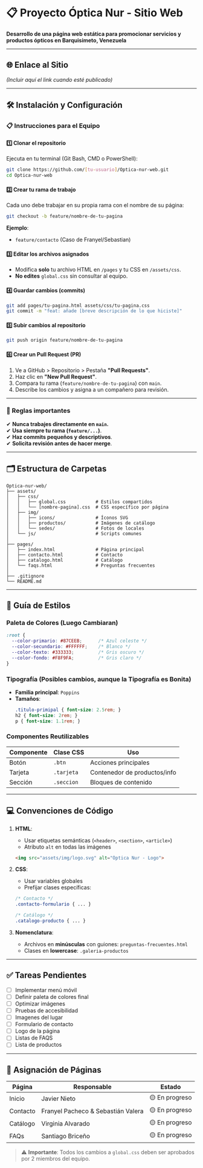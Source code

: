 # 📋 Proyecto Óptica Nur - Sitio Web  
**Desarrollo de una página web estática para promocionar servicios y productos ópticos en Barquisimeto, Venezuela**  

---

## 🌐 Enlace al Sitio  
*(Incluir aquí el link cuando esté publicado)*  

---

## 🛠 Instalación y Configuración  
### **📋 Instrucciones para el Equipo**  

#### **1️⃣ Clonar el repositorio**  
Ejecuta en tu terminal (Git Bash, CMD o PowerShell):  
```bash
git clone https://github.com/[tu-usuario]/Optica-nur-web.git
cd Optica-nur-web
```

#### **2️⃣ Crear tu rama de trabajo**  
Cada uno debe trabajar en su propia rama con el nombre de su página:  
```bash
git checkout -b feature/nombre-de-tu-pagina
```
**Ejemplo**:  
- `feature/contacto` (Caso de Franyel/Sebastian)  

#### **3️⃣ Editar los archivos asignados**  
- Modifica **solo** tu archivo HTML en `/pages` y tu CSS en `/assets/css`.  
- **No edites** `global.css` sin consultar al equipo.  

#### **4️⃣ Guardar cambios (commits)**  
```bash
git add pages/tu-pagina.html assets/css/tu-pagina.css
git commit -m "feat: añade [breve descripción de lo que hiciste]"
```

#### **5️⃣ Subir cambios al repositorio**  
```bash
git push origin feature/nombre-de-tu-pagina
```

#### **6️⃣ Crear un Pull Request (PR)**  
1. Ve a GitHub > Repositorio > Pestaña **"Pull Requests"**.  
2. Haz clic en **"New Pull Request"**.  
3. Compara tu rama (`feature/nombre-de-tu-pagina`) con `main`.  
4. Describe los cambios y asigna a un compañero para revisión.  

---

### **🚨 Reglas importantes**  
✔ **Nunca trabajes directamente en `main`.**  
✔ **Usa siempre tu rama (`feature/...`)**.  
✔ **Haz commits pequeños y descriptivos**.  
✔ **Solicita revisión antes de hacer merge**.  

---

## 🗂 Estructura de Carpetas  
```
Optica-nur-web/
├── assets/
│   ├── css/
│   │   ├── global.css           # Estilos compartidos
│   │   └── [nombre-pagina].css  # CSS específico por página
│   ├── img/
│   │   ├── icons/               # Íconos SVG
│   │   ├── productos/           # Imágenes de catálogo
│   │   └── sedes/               # Fotos de locales
│   └── js/                      # Scripts comunes
│
├── pages/
│   ├── index.html               # Página principal
│   ├── contacto.html            # Contacto
│   ├── catalogo.html            # Catálogo
│   └── faqs.html                # Preguntas frecuentes
│
├── .gitignore
└── README.md
```

---

## 🎨 Guía de Estilos  
### Paleta de Colores (Luego Cambiaran)
```css
:root {
  --color-primario: #87CEEB;      /* Azul celeste */
  --color-secundario: #FFFFFF;    /* Blanco */
  --color-texto: #333333;         /* Gris oscuro */
  --color-fondo: #F8F9FA;         /* Gris claro */
}
```

### Tipografía (Posibles cambios, aunque la Tipografía es Bonita)
- **Familia principal**: `Poppins`  
- **Tamaños**:  
  ```css
  .titulo-primipal { font-size: 2.5rem; }
  h2 { font-size: 2rem; }
  p { font-size: 1.1rem; }
  ```

### Componentes Reutilizables  
| Componente | Clase CSS | Uso |  
|------------|-----------|-----|  
| Botón | `.btn` | Acciones principales |  
| Tarjeta | `.tarjeta` | Contenedor de productos/info |  
| Sección | `.seccion` | Bloques de contenido |  

---

## 💻 Convenciones de Código  
1. **HTML**:  
   - Usar etiquetas semánticas (`<header>`, `<section>`, `<article>`)  
   - Atributo `alt` en todas las imágenes  
   ```html
   <img src="assets/img/logo.svg" alt="Óptica Nur - Logo">
   ```

2. **CSS**:  
   - Usar variables globales  
   - Prefijar clases específicas:  
   ```css
   /* Contacto */
   .contacto-formulario { ... }
   
   /* Catálogo */
   .catalogo-producto { ... }
   ```

3. **Nomenclatura**:  
   - Archivos en **minúsculas** con guiones: `preguntas-frecuentes.html`  
   - Clases en **lowercase**: `.galeria-productos`

---

## ✅ Tareas Pendientes  
- [ ] Implementar menú móvil  
- [ ] Definir paleta de colores final  
- [ ] Optimizar imágenes  
- [ ] Pruebas de accesibilidad  
- [ ] Imagenes del lugar
- [ ] Formulario de contacto
- [ ] Logo de la página
- [ ] Listas de FAQS 
- [ ] Lista de productos

---

## 👥 Asignación de Páginas  
| Página | Responsable | Estado |  
|--------|------------|--------|  
| Inicio | Javier Nieto | 🟡 En progreso |  
| Contacto | Franyel Pacheco & Sebastián Valera | 🟡 En progreso |  
| Catálogo | Virginia Alvarado | 🟡 En progreso |   
| FAQs | Santiago Briceño | 🟡 En progreso |  

> ⚠️ **Importante**: Todos los cambios a `global.css` deben ser aprobados por 2 miembros del equipo.
